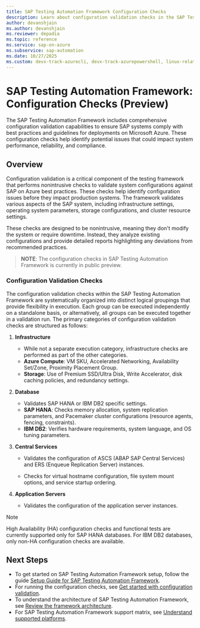 ```yaml
---
title: SAP Testing Automation Framework Configuration Checks
description: Learn about configuration validation checks in the SAP Testing Automation Framework
author: devanshjain
ms.author: devanshjain
ms.reviewer: depadia
ms.topic: reference
ms.service: sap-on-azure
ms.subservice: sap-automation
ms.date: 10/27/2025
ms.custom: devx-track-azurecli, devx-track-azurepowershell, linux-related-content
---
```


# SAP Testing Automation Framework: Configuration Checks (Preview)

The SAP Testing Automation Framework includes comprehensive configuration validation capabilities to ensure SAP systems comply with best practices and guidelines for deployments on Microsoft Azure. These configuration checks help identify potential issues that could impact system performance, reliability, and compliance.

## Overview

Configuration validation is a critical component of the testing framework that performs nonintrusive checks to validate system configurations against SAP on Azure best practices. These checks help identify configuration issues before they impact production systems. The framework validates various aspects of the SAP system, including infrastructure settings, operating system parameters, storage configurations, and cluster resource settings.

These checks are designed to be nonintrusive, meaning they don't modify the system or require downtime. Instead, they analyze existing configurations and provide detailed reports highlighting any deviations from recommended practices.

> **NOTE**: The configuration checks in SAP Testing Automation Framework is currently in public preview.

### Configuration Validation Checks

The configuration validation checks within the SAP Testing Automation Framework are systematically organized into distinct logical groupings that provide flexibility in execution. Each group can be executed independently on a standalone basis, or alternatively, all groups can be executed together in a validation run. The primary categories of configuration validation checks are structured as follows:

1. **Infrastructure**

    - While not a separate execution category, infrastructure checks are performed as part of the other categories.
    - **Azure Compute**: VM SKU, Accelerated Networking, Availability Set/Zone, Proximity Placement Group.
    - **Storage**: Use of Premium SSD/Ultra Disk, Write Accelerator, disk caching policies, and redundancy settings.

2. **Database**

    - Validates SAP HANA or IBM DB2 specific settings.
    - **SAP HANA**: Checks memory allocation, system replication parameters, and Pacemaker cluster configurations (resource agents, fencing, constraints).
    - **IBM DB2**: Verifies hardware requirements, system language, and OS tuning parameters.

3. **Central Services**

    - Validates the configuration of ASCS (ABAP SAP Central Services) and ERS (Enqueue Replication Server) instances.

    - Checks for virtual hostname configuration, file system mount options, and service startup ordering.

4. **Application Servers**
    - Validates the configuration of the application server instances.

> [!NOTE]
> High Availability (HA) configuration checks and functional tests are currently supported only for SAP HANA databases. For IBM DB2 databases, only non-HA configuration checks are available.

## Next Steps

- To get started on SAP Testing Automation Framework setup, follow the guide [Setup Guide for SAP Testing Automation Framework](https://github.com/Azure/sap-automation-qa/blob/main/docs/SETUP.MD).
- For running the configuration checks, see [Get started with configuration validation](https://github.com/Azure/sap-automation-qa/tree/main/docs/CONFIGURATION_CHECKS.md).
- To understand the architecture of SAP Testing Automation Framework, see [Review the framework architecture](testing-framework-architecture.md).
- For SAP Testing Automation Framework support matrix, see [Understand supported platforms](testing-framework-supportability.md).
